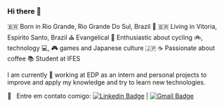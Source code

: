 ### Hi there 👋

 🇧🇷 Born in Rio Grande, Rio Grande Do Sul, Brazil 🧉
 🇧🇷 Living in Vitoria, Espirito Santo, Brazil
 ⛪ Evangelical
 💬 Enthusiastic about cycling 🚲, technology 💻, 🎮 games and Japanese culture 🇯🇵
 ☕ Passionate about coffee
 📚 Student at IFES 
 
 I am currently 💼 working at EDP as an intern and personal projects to improve and apply my knowledge and try to learn new technologies.
  
 :email: &nbsp; Entre em contato comigo: [![Linkedin Badge](https://img.shields.io/badge/-JonasDLima-blue?style=flat-square&logo=Linkedin&logoColor=white&link=https://www.linkedin.com/in/jonas-de-lima-vieira-805569191)](https://www.linkedin.com/in/jonas-de-lima-vieira-805569191) 
| 
[![Gmail Badge](https://img.shields.io/badge/-jonasdel.vieira@gmail.com-c14438?style=flat-square&logo=Gmail&logoColor=white&link=mailto:jonasdel.vieira@gmail.com)](mailto:jonasdel.vieira@gmail.com)
